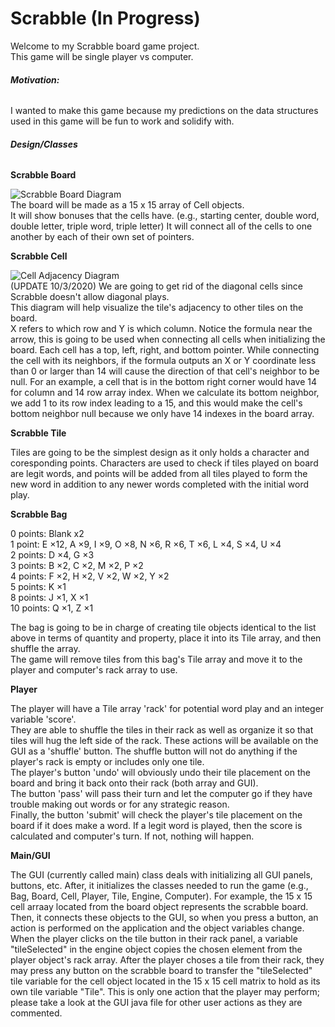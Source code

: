 # Scrabble (In Progress)
Welcome to my Scrabble board game project.  
This game will be single player vs computer.  

###### **Motivation:**  
I wanted to make this game because my predictions on the data structures used in this game will be fun to work and solidify with.

###### **Design/Classes**  
  
**Scrabble Board**  

![Scrabble Board Diagram](https://user-images.githubusercontent.com/54327713/94985023-256a2780-0518-11eb-8503-aa42e883ffca.jpg)  
The board will be made as a 15 x 15 array of Cell objects.  
It will show bonuses that the cells have. (e.g., starting center, double word, double letter, triple word, triple letter)
It will connect all of the cells to one another by each of their own set of pointers.

**Scrabble Cell**  

![Cell Adjacency Diagram](https://user-images.githubusercontent.com/54327713/94984360-d40a6a00-0510-11eb-9281-5bce37bad820.jpg)   
(UPDATE 10/3/2020) We are going to get rid of the diagonal cells since Scrabble doesn't allow diagonal plays.  
This diagram will help visualize the tile's adjacency to other tiles on the board.  
X refers to which row and Y is which column.
Notice the formula near the arrow, this is going to be used when connecting all cells when initializing the board.
Each cell has a top, left, right, and bottom pointer.
While connecting the cell with its neighbors, if the formula outputs an X or Y coordinate less than 0 or larger than 14 will cause the direction of that cell's neighbor to be null. For an example, a cell that is in the bottom right corner would have 14 for column and 14 row array index. When we calculate its bottom neighbor, we add 1 to its row index leading to a 15, and this would make the cell's bottom neighbor null because we only have 14 indexes in the board array.

  
**Scrabble Tile**  
    
Tiles are going to be the simplest design as it only holds a character and coresponding points. Characters are used to check if tiles played on board are legit words, and points will be added from all tiles played to form the new word in addition to any newer words completed with the initial word play.  
  
**Scrabble Bag**  
  
0 points:  Blank x2  
1 point:   E ×12, A ×9, I ×9, O ×8, N ×6, R ×6, T ×6, L ×4, S ×4, U ×4  
2 points:  D ×4, G ×3  
3 points:  B ×2, C ×2, M ×2, P ×2  
4 points:  F ×2, H ×2, V ×2, W ×2, Y ×2  
5 points:  K ×1  
8 points:  J ×1, X ×1  
10 points: Q ×1, Z ×1  
  
The bag is going to be in charge of creating tile objects identical to the list above in terms of quantity and property, place it into its Tile array, and then shuffle the array.  
The game will remove tiles from this bag's Tile array and move it to the player and computer's rack array to use.
  
**Player**  
  
The player will have a Tile array 'rack' for potential word play and an integer variable 'score'.  
They are able to shuffle the tiles in their rack as well as organize it so that tiles will hug the left side of the rack. These actions will be available on the GUI as a 'shuffle' button. The shuffle button will not do anything if the player's rack is empty or includes only one tile.  
The player's button 'undo' will obviously undo their tile placement on the board and bring it back onto their rack (both array and GUI).  
The button 'pass' will pass their turn and let the computer go if they have trouble making out words or for any strategic reason.  
Finally, the button 'submit' will check the player's tile placement on the board if it does make a word. If a legit word is played, then the score is calculated and computer's turn. If not, nothing will happen.  
  
**Main/GUI**  
  
The GUI (currently called main) class deals with initializing all GUI panels, buttons, etc. After, it initializes the classes needed to run the game (e.g., Bag, Board, Cell, Player, Tile, Engine, Computer). For example, the 15 x 15 cell arraay located from the board object represents the scrabble board. Then, it connects these objects to the GUI, so when you press a button, an action is performed on the application and the object variables change. When the player clicks on the tile button in their rack panel, a variable "tileSelected" in the engine object copies the chosen element from the player object's rack array. After the player choses a tile from their rack, they may press any button on the scrabble board to transfer the "tileSelected" tile variable for the cell object located in the 15 x 15 cell matrix to hold as its own tile variable "Tile". This is only one action that the player may perform; please take a look at the GUI java file for other user actions as they are commented. 




